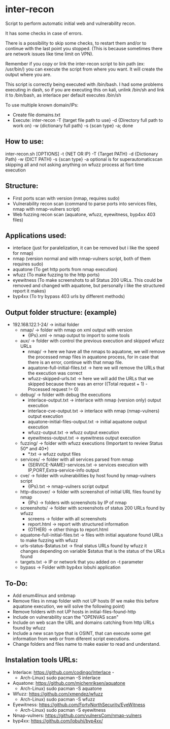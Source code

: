 # inter-recon
Script to perform automatic initial web and vulnerability recon.

It has some checks in case of errors.

There is a possibility to skip some checks, to restart them and/or to continue with the last point you stopped. (This is because sometimes there are network issues like time limit on VPN).

Remember if you copy or link the inter-recon script to bin path (ex: /usr/bin/) you can execute the script from where you want. It will create the output where you are.

This script is correctly being executed with /bin/bash. I had some problems executing in dash, so if you are executing this on kali, unlink /bin/sh and link it to /bin/bash, as interlace per default executes /bin/sh

To use multiple known domain/IPs:
- Create file domains.txt
- Execute: inter-recon -T {target file path to use} -d {Directory full path to work on} -w {dictionary full path} -s {scan type} -a; done

## How to use:
  inter-recon.sh [OPTIONS]
		-t {NET OR IP}
		-T {Target PATH}
		-d {Dictionary Path}
		-w {DICT PATH}
		-s {scan type}
		-a optional is for superautomaticscan skipping all and not asking anything on wfuzz process at fisrt time execution

## Structure:
  - First ports scan with version (nmap, requires sudo)
  - Vulnerability recon scan (command to parse ports into services files, nmap with nmap-vulners script)
  - Web fuzzing recon scan (aquatone, wfuzz, eyewitness, byp4xx 403 files)

## Applications used:
  - interlace (just for paralelization, it can be removed but i like the speed for nmap)
  - nmap (version normal and with nmap-vulners script, both of them requires sudo)
  - aquatone (To get http ports from nmap execution)
  - wfuzz (To make fuzzing to the http ports)
  - eyewitness (To make screenshots to all Status 200 URLs. This could be removed and changed with aquatone, but personally i like the structured report it makes)
  - byp4xx (To try bypass 403 urls by different methods)
  
## Output folder structure: (example)
  - 192.168.122.1-24/ -> initial folder
    - nmap/ -> folder with nmap on xml output with version
      - {IPs}.xml -> nmap output to import to some tools
    - aux/ -> folder with control the previous execution and skipped wfuzz URLs
      - nmap/ -> here we have all the nmaps to aquatone, we will remove the processed nmap files in aquatone process, for in case that there is an error, continue with that nmap file.
      - aquatone-full-initial-files.txt -> here we will remove the URLs that the execution was correct
      - wfuzz-skipped-urls.txt -> here we will add the URLs that we skipped because there was an error ((Total request + 1) - Processed request != 0)
    - debug/ -> folder with debug the executions
      - interlace-output.txt -> interlace with nmap (version only) output execution
      - interlace-cve-output.txt -> interlace with nmap (nmap-vulners) output execution
      - aquatone-initial-files-output.txt -> initial aquatone output execution
      - wfuzz-output.txt -> wfuzz output execution
      - eyewitness-output.txt -> eyewitness output execution      
    - fuzzing/ -> folder with wfuzz executions (Important to review Status 50* and 40*)
      - *.txt -> wfuzz output files
    - services/ -> folder with all services parsed from nmap
      - {SERVICE-NAME}-services.txt -> services execution with IP,PORT,Extra-service-info output
    - cve/ -> folder with vulnerabilities by host found by nmap-vulners script
      - {IPs}.txt -> nmap-vulners script output
    - http-discover/ -> folder with screenshot of initial URL files found by nmap
      - {IPs} -> folders with screenshots by IP of nmap
    - screenshots/ -> folder with screenshots of status 200 URLs found by wfuzz
      - screens -> folder with all screenshots
      - report.html -> report with structured information
      - {OTHER} -> other things to report.html
    - aquatone-full-initial-files.txt -> files with initial aquatone found URLs to make fuzzing with wfuzz
    - urls-status-$status.txt -> final status URLs found by wfuzz it changes depending on variable $status that is the status of the URLs found
    - targets.txt -> IP or network that you added on -t parameter
    - bypass -> Folder with byp4xx lobuhi application
    
## To-Do:
  - Add enum4linux and smbmap
  - Remove files in nmap folder with not UP hosts (If we make this before aquatone execution, we will solve the following point)
  - Remove folders with not UP hosts in initial-files-found-http
  - Include on vulnerability scan the "OPENVAS scan"
  - Include on web scan the URL and domains catching from http URLs found by wfuzz
  - Include a new scan type that is OSINT, that can execute some get information from web or from diferent script executions.
  - Change folders and files name to make easier to read and understand.
  
## Instalation tools URLs:
  - Interlace: https://github.com/codingo/Interlace - 
    - Arch-Linux) sudo pacman -S interlace
  - Aquatone: https://github.com/michenriksen/aquatone
    - Arch-Linux) sudo pacman -S aquatone
  - Wfuzz: https://github.com/xmendez/wfuzz
    - Arch-Linux) sudo pacman -S wfuzz
  - Eyewitness: https://github.com/FortyNorthSecurity/EyeWitness
    - Arch-Linux) sudo pacman -S eyewitness
  - Nmap-vulners: https://github.com/vulnersCom/nmap-vulners
  - byp4xx: https://github.com/lobuhi/byp4xx/	
